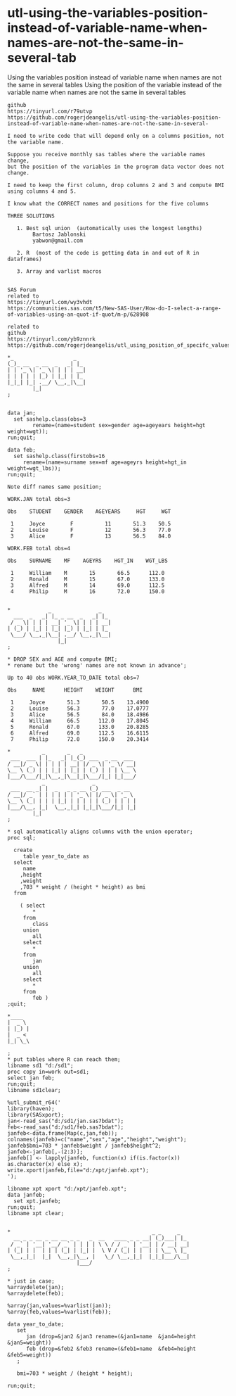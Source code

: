 # utl-using-the-variables-position-instead-of-variable-name-when-names-are-not-the-same-in-several-tab
Using the variables position instead of variable name when names are not the same in several tables
    Using the position of the variable instead of the variable name when names are not the same in several tables

    github
    https://tinyurl.com/r79utvp
    https://github.com/rogerjdeangelis/utl-using-the-variables-position-instead-of-variable-name-when-names-are-not-the-same-in-several-

    I need to write code that will depend only on a columns position, not the variable name.

    Suppose you receive monthly sas tables where the variable names change,
    but the position of the variables in the program data vector does not change.

    I need to keep the first column, drop columns 2 and 3 and compute BMI using columns 4 and 5.

    I know what the CORRECT names and positions for the five columns

    THREE SOLUTIONS

       1. Best sql union  (automatically uses the longest lengths)
            Bartosz Jablonski
            yabwon@gmail.com

       2. R  (most of the code is getting data in and out of R in dataframes)

       3. Array and varlist macros


    SAS Forum
    related to
    https://tinyurl.com/wy3vhdt
    https://communities.sas.com/t5/New-SAS-User/How-do-I-select-a-range-of-variables-using-an-quot-if-quot/m-p/628908

    related to
    github
    https://tinyurl.com/yb9znnrk
    https://github.com/rogerjdeangelis/utl_using_position_of_specifc_values_in_one_array_as_indexes_to_second_array

    *_                   _
    (_)_ __  _ __  _   _| |_
    | | '_ \| '_ \| | | | __|
    | | | | | |_) | |_| | |_
    |_|_| |_| .__/ \__,_|\__|
            |_|
    ;


    data jan;
      set sashelp.class(obs=3
            rename=(name=student sex=gender age=ageyears height=hgt weight=wgt));
    run;quit;

    data feb;
      set sashelp.class(firstobs=16
         rename=(name=surname sex=mf age=ageyrs height=hgt_in weight=wgt_lbs));
    run;quit;

    Note diff names same position;

    WORK.JAN total obs=3

    Obs    STUDENT    GENDER    AGEYEARS     HGT     WGT

     1     Joyce        F          11       51.3    50.5
     2     Louise       F          12       56.3    77.0
     3     Alice        F          13       56.5    84.0

    WORK.FEB total obs=4

    Obs    SURNAME    MF    AGEYRS    HGT_IN    WGT_LBS

     1     William    M       15       66.5      112.0
     2     Ronald     M       15       67.0      133.0
     3     Alfred     M       14       69.0      112.5
     4     Philip     M       16       72.0      150.0


    *            _               _
      ___  _   _| |_ _ __  _   _| |_
     / _ \| | | | __| '_ \| | | | __|
    | (_) | |_| | |_| |_) | |_| | |_
     \___/ \__,_|\__| .__/ \__,_|\__|
                    |_|
    ;

    * DROP SEX and AGE and compute BMI;
    * rename but the 'wrong' names are not known in advance';

    Up to 40 obs WORK.YEAR_TO_DATE total obs=7

    Obs     NAME      HEIGHT    WEIGHT      BMI

     1     Joyce       51.3       50.5    13.4900
     2     Louise      56.3       77.0    17.0777
     3     Alice       56.5       84.0    18.4986
     4     William     66.5      112.0    17.8045
     5     Ronald      67.0      133.0    20.8285
     6     Alfred      69.0      112.5    16.6115
     7     Philip      72.0      150.0    20.3414

    *          _       _   _
     ___  ___ | |_   _| |_(_) ___  _ __  ___
    / __|/ _ \| | | | | __| |/ _ \| '_ \/ __|
    \__ \ (_) | | |_| | |_| | (_) | | | \__ \
    |___/\___/|_|\__,_|\__|_|\___/|_| |_|___/
               _               _
     ___  __ _| |  _   _ _ __ (_) ___  _ __
    / __|/ _` | | | | | | '_ \| |/ _ \| '_ \
    \__ \ (_| | | | |_| | | | | | (_) | | | |
    |___/\__, |_|  \__,_|_| |_|_|\___/|_| |_|
            |_|
    ;

    * sql automatically aligns columns with the union operator;
    proc sql;

      create
         table year_to_date as
      select
         name
        ,height
        ,weight
        ,703 * weight / (height * height) as bmi
      from

        ( select
            *
         from
            class
         union
            all
         select
            *
         from
            jan
         union
            all
         select
            *
         from
            feb )
    ;quit;

    *____
    |  _ \
    | |_) |
    |  _ <
    |_| \_\

    ;
    * put tables where R can reach them;
    libname sd1 "d:/sd1";
    proc copy in=work out=sd1;
    select jan feb;
    run;quit;
    libname sd1clear;

    %utl_submit_r64('
    library(haven);
    library(SASxport);
    jan<-read_sas("d:/sd1/jan.sas7bdat");
    feb<-read_sas("d:/sd1/feb.sas7bdat");
    janfeb<-data.frame(Map(c,jan,feb));
    colnames(janfeb)=c("name","sex","age","height","weight");
    janfeb$bmi=703 * janfeb$weight / janfeb$height^2;
    janfeb<-janfeb[,-(2:3)];
    janfeb[] <- lapply(janfeb, function(x) if(is.factor(x)) as.character(x) else x);
    write.xport(janfeb,file="d:/xpt/janfeb.xpt");
    ');

    libname xpt xport "d:/xpt/janfeb.xpt";
    data janfeb;
      set xpt.janfeb;
    run;quit;
    libname xpt clear;


    *                                             _ _     _
      __ _ _ __ _ __ __ _ _   _  __   ____ _ _ __| (_)___| |_
     / _` | '__| '__/ _` | | | | \ \ / / _` | '__| | / __| __|
    | (_| | |  | | | (_| | |_| |  \ V / (_| | |  | | \__ \ |_
     \__,_|_|  |_|  \__,_|\__, |   \_/ \__,_|_|  |_|_|___/\__|
                          |___/
    ;

    * just in case;
    %arraydelete(jan);
    %arraydelete(feb);

    %array(jan,values=%varlist(jan));
    %array(feb,values=%varlist(feb));

    data year_to_date;
       set
          jan (drop=&jan2 &jan3 rename=(&jan1=name  &jan4=height &jan5=weight))
          feb (drop=&feb2 &feb3 rename=(&feb1=name  &feb4=height &feb5=weight))
       ;

       bmi=703 * weight / (height * height);

    run;quit;


